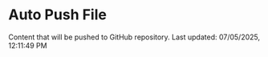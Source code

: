# Auto Push File

Content that will be pushed to GitHub repository.
Last updated: 07/05/2025, 12:11:49 PM